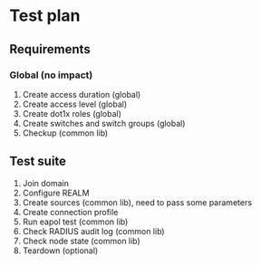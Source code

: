 # Test plan

## Requirements

### Global (no impact)
1. Create access duration (global)
1. Create access level (global)
1. Create dot1x roles (global)
1. Create switches and switch groups (global)
1. Checkup (common lib)

## Test suite
1. Join domain
1. Configure REALM
1. Create sources (common lib), need to pass some parameters
1. Create connection profile
1. Run eapol test (common lib)
1. Check RADIUS audit log (common lib)
1. Check node state (common lib)
1. Teardown (optional) 
